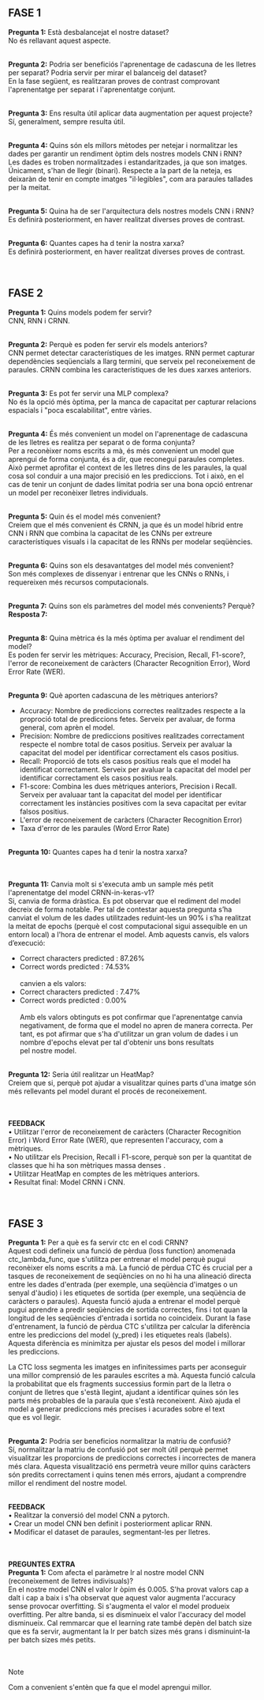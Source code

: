 ## **FASE 1**

**Pregunta 1:** Està desbalancejat el nostre dataset? <br />
No és rellavant aquest aspecte.
<br /> <br />

**Pregunta 2:** Podria ser beneficiós l'aprenentage de cadascuna de les lletres per separat? Podria servir per mirar el balanceig del dataset? <br />
En la fase següent, es realitzaran proves de contrast comprovant l'aprenentatge per separat i l'aprenentatge conjunt.
<br /><br />

**Pregunta 3:** Ens resulta útil aplicar data augmentation per aquest projecte? <br />
Sí, generalment, sempre resulta útil.
<br /><br />

**Pregunta 4:** Quins són els millors mètodes per netejar i normalitzar les dades per garantir un rendiment òptim dels nostres models CNN i RNN? <br />
Les dades es troben normalitzades i estandaritzades, ja que son imatges. Únicament, s'han de llegir (binari). Respecte a la part de la neteja, es deixaràn de tenir en compte imatges "il·legibles", com ara paraules tallades per la meitat.
<br /><br />

**Pregunta 5:** Quina ha de ser l'arquitectura dels nostres models CNN i RNN? <br />
Es definirà posteriorment, en haver realitzat diverses proves de contrast.
<br /><br />

**Pregunta 6:** Quantes capes ha d tenir la nostra xarxa?<br />
Es definirà posteriorment, en haver realitzat diverses proves de contrast.
<br /><br /><br />

## **FASE 2**

**Pregunta 1:** Quins models podem fer servir? <br />
CNN, RNN i CRNN.
<br /><br />

**Pregunta 2:** Perquè es poden fer servir els models anteriors?<br />
CNN permet detectar característiques de les imatges. RNN permet capturar dependències seqüencials a llarg termini, que serveix pel reconeixement de paraules. CRNN combina les característiques de les dues xarxes anteriors.
<br /><br />

**Pregunta 3:** Es pot fer servir una MLP complexa?<br />
No és la opció més òptima, per la manca de capacitat per capturar relacions espacials i "poca escalabilitat", entre vàries.
<br /><br />

**Pregunta 4:** És més convenient un model on l'aprenentage de cadascuna de les lletres es realitza per separat o de forma conjunta?<br />
Per a reconèixer noms escrits a mà, és més convenient un model que aprengui de forma conjunta, és a dir, que reconegui paraules completes. Això permet aprofitar el context de les lletres dins de les paraules, la qual cosa sol conduir a una major precisió en les prediccions. Tot i això, en el cas de tenir un conjunt de dades límitat podria ser una bona opció entrenar un model per reconèixer lletres individuals.
<br /><br />

**Pregunta 5:** Quin és el model més convenient?<br />
Creiem que el més convenient és CRNN, ja que és un model híbrid entre CNN i RNN que combina la capacitat de les CNNs per extreure característiques visuals i la capacitat de les RNNs per modelar seqüències. 
<br /><br />

**Pregunta 6:** Quins son els desavantatges del model més convenient?<br />
Son més complexes de dissenyar i entrenar que les CNNs o RNNs, i requereixen més recursos computacionals.
<br /><br />

**Pregunta 7:** Quins son els paràmetres del model més convenients? Perquè?<br />
**Resposta 7:** 
<br /><br />

**Pregunta 8:** Quina mètrica és la més òptima per avaluar el rendiment del model?<br />
Es poden fer servir les mètriques: Accuracy, Precision, Recall, F1-score?, l'error de reconeixement de caràcters (Character Recognition Error), Word Error Rate (WER).
<br /><br />

**Pregunta 9:** Què aporten cadascuna de les mètriques anteriors?<br />
- Accuracy: Nombre de prediccions correctes realitzades respecte a la proproció total de prediccions fetes. Serveix per avaluar, de forma general, com aprèn el model.
- Precision: Nombre de prediccions positives realitzades correctament respecte el nombre total de casos positius. Serveix per avaluar la capacitat del model per identificar correctament els casos positius.
- Recall: Proporció de tots els casos positius reals que el model ha identificat correctament. Serveix per avaluar la capacitat del model per identificar correctament els casos positius reals.
- F1-score: Combina les dues mètriques anteriors, Precision i Recall. Serveix per avaluaar tant la capacitat del model per identificar correctament les instàncies positives com la seva capacitat per evitar falsos positius.
- L'error de reconeixement de caràcters (Character Recognition Error)
- Taxa d'error de les paraules (Word Error Rate)
<br /><br />

**Pregunta 10:** Quantes capes ha d tenir la nostra xarxa?<br />
<br /><br />

**Pregunta 11:** Canvia molt si s'executa amb un sample més petit l'aprenentatge del model CRNN-in-keras-v1?<br />
Si, canvia de forma dràstica. Es pot observar que el rediment del model decreix de forma notable. 
Per tal de contestar aquesta pregunta s’ha canviat el volum de les dades utilitzades reduint-les un 90% i s’ha realitzat la meitat de epochs (perquè el cost computacional sigui assequible en un entorn local) a l'hora de entrenar el model. Amb aquests canvis, els valors d’execució: 
- Correct characters predicted : 87.26%
- Correct words predicted      : 74.53%
<br /><br />
canvien a els valors: 
- Correct characters predicted : 7.47%
- Correct words predicted      : 0.00%
<br /><br />
Amb els valors obtinguts es pot confirmar que l'aprenentatge canvia negativament, de forma que el model no apren de manera correcta. Per tant, es pot afirmar que s'ha d'utilitzar un gran volum de dades i un nombre d'epochs elevat per tal d'obtenir uns bons resultats pel nostre model.
<br /><br />

**Pregunta 12:** Seria útil realitzar un HeatMap?<br />
Creiem que si, perquè pot ajudar a visualitzar quines parts d'una imatge són més rellevants pel model durant el procés de reconeixement.
<br /><br /><br />

**FEEDBACK** <br />
•⁠  ⁠Utilitzar l'error de reconeixement de caràcters (Character Recognition Error) i Word Error Rate (WER), que representen l'accuracy, com a mètriques.<br />
•⁠  ⁠No utilitzar els Precision, Recall i F1-score, perquè son per la quantitat de classes que hi ha son mètriques massa denses .<br />
•⁠  ⁠Utilitzar HeatMap en comptes de les mètriques anteriors.<br />
•⁠  ⁠Resultat final: Model CRNN i CNN.
<br /> <br /> <br />




## **FASE 3**

**Pregunta 1:** Per a què es fa servir ctc en el codi CRNN?<br />
Aquest codi defineix una funció de pèrdua (loss function) anomenada ctc_lambda_func, que s'utilitza per entrenar el model perquè pugui reconèixer els noms escrits a mà. La funció de pèrdua CTC és crucial per a tasques de reconeixement de seqüències on no hi ha una alineació directa entre les dades d'entrada (per exemple, una seqüència d'imatges o un senyal d'àudio) i les etiquetes de sortida (per exemple, una seqüència de caràcters o paraules). Aquesta funció ajuda a entrenar el model perquè pugui aprendre a predir seqüències de sortida correctes, fins i tot quan la longitud de les seqüències d'entrada i sortida no coincideix.
⁠Durant la fase d'entrenament, la funció de pèrdua CTC s'utilitza per calcular la diferència entre les prediccions del model (y_pred) i les etiquetes reals (labels). Aquesta diferència es minimitza per ajustar els pesos del model i millorar les prediccions.

La CTC loss segmenta les imatges en infinitessimes parts per aconseguir una millor comprensió de les paraules escrites a mà. Aquesta funció calcula la probabilitat que els fragments successius formin part de la lletra o conjunt de lletres que s'està llegint, ajudant a identificar quines són les parts més probables de la paraula que s'està reconeixent. Això ajuda el model a generar prediccions més precises i acurades sobre el text que es vol llegir.
<br /><br />

**Pregunta 2:** Podria ser beneficios normalitzar la matriu de confusió?<br />
Sí, normalitzar la matriu de confusió pot ser molt útil perquè permet visualitzar les proporcions de prediccions correctes i incorrectes de manera més clara. 
Aquesta visualització ens permetrà veure millor quins caràcters són predits correctament i quins tenen més errors, ajudant a comprendre millor el rendiment del nostre model.
<br /><br />

**FEEDBACK** <br />
•⁠ Realitzar la conversió del model CNN a pytorch. <br />
•⁠ Crear un model CNN ben definit i posteriorment aplicar RNN. <br />
•⁠ Modificar el dataset de paraules, segmentant-les per lletres. 
<br /> <br /> <br />

**PREGUNTES EXTRA** <br />
**Pregunta 1:** Com afecta el paràmetre lr al nostre model CNN (reconeixement de lletres indivisuals)? <br />
En el nostre model CNN el valor lr òpim és 0.005. S'ha provat valors cap a dalt i cap a baix i s'ha observat que aquest valor augmenta l'accuracy sense provocar overfitting. Si s'augmenta el valor el model produeix overfitting. Per altre banda, si es disminueix el valor l'accuracy del model disminueix. Cal remmarcar que el learning rate també depèn del batch size que es fa servir, augmentant la lr per batch sizes més grans i disminuint-la per batch sizes més petits.
<br /> <br /> <br />

> [!NOTE]
> Com a convenient s'entèn que fa que el model aprengui millor.
